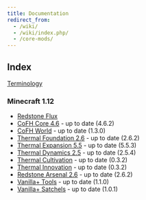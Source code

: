 ```yaml
---
title: Documentation
redirect_from:
  - /wiki/
  - /wiki/index.php/
  - /core-mods/
---
```


Index
-----

[Terminology](/docs/terminology/)

<!-- Arrow symbol: → -->

### Minecraft 1.12
* [Redstone Flux](/docs/redstone-flux/)
* [CoFH Core 4.6](/docs/cofh-core/) - <span class="uk-text-small uk-text-success">up to date (4.6.2)</span>
* [CoFH World](/docs/cofh-world/) - <span class="uk-text-small uk-text-success">up to date (1.3.0)</span>
* [Thermal Foundation 2.6](/docs/thermal-foundation/) - <span class="uk-text-small uk-text-success">up to date (2.6.2)</span>
* [Thermal Expansion 5.5](/docs/thermal-expansion/) - <span class="uk-text-small uk-text-success">up to date (5.5.3)</span>
* [Thermal Dynamics 2.5](/docs/thermal-dynamics/) - <span class="uk-text-small uk-text-success">up to date (2.5.4)</span>
* [Thermal Cultivation](/docs/thermal-cultivation/) - <span class="uk-text-small uk-text-success">up to date (0.3.2)</span>
* [Thermal Innovation](/docs/thermal-innovation/) - <span class="uk-text-small uk-text-success">up to date (0.3.2)</span>
* [Redstone Arsenal 2.6](/docs/redstone-arsenal/) - <span class="uk-text-small uk-text-success">up to date (2.6.2)</span>
* [Vanilla+ Tools](/docs/vanillaplus-tools/) - <span class="uk-text-small uk-text-success">up to date (1.1.0)</span>
* [Vanilla+ Satchels](/docs/vanillaplus-satchels/) - <span class="uk-text-small uk-text-success">up to date (1.0.1)</span>

<!--
### Minecraft 1.11
* [CoFH Core 4.2](/docs/cofh-core/4.2/)
* [Thermal Foundation 2.2](/docs/thermal-foundation/2.2/)
* [Thermal Expansion 5.2](/docs/thermal-expansion/5.2/)
* [Thermal Dynamics 2.2](/docs/thermal-dynamics/2.2/)
* [Redstone Arsenal 2.2](/docs/redstone-arsenal/2.2/)

### Minecraft 1.10
* [CoFH Core 4.1](/docs/cofh-core/4.1/)
* [Thermal Foundation 2.1](/docs/thermal-foundation/2.1/)
* [Thermal Expansion 5.1](/docs/thermal-expansion/5.1/)
* [Thermal Dynamics 2.0](/docs/thermal-dynamics/2.0/)
* [Redstone Arsenal 2.1](/docs/redstone-arsenal/2.1/)
* [MineFactory Reloaded 2.9](/docs/minefactory-reloaded/2.9/)

### Minecraft 1.7
* [CoFH Core 3](/docs/cofh-core/3/)
* [Thermal Foundation 1](/docs/thermal-foundation/1/)
* [Thermal Expansion 4](/docs/thermal-expansion/4/)
* [Thermal Dynamics 1](/docs/thermal-dynamics/1/)
* [Redstone Arsenal 1.1](/docs/redstone-arsenal/1.1/)
* [MineFactory Reloaded 2.8](/docs/minefactory-reloaded/2.8/)
* [Nether Ores 2.3](/docs/nether-ores/2.3/)

### Minecraft 1.6
* [CoFH Core 2](/docs/cofh-core/2/)
* [Thermal Expansion 3](/docs/thermal-expansion/3/)
* [Redstone Arsenal 1.0](/docs/redstone-arsenal/1.0/)
* [MineFactory Reloaded 2.7](/docs/minefactory-reloaded/2.7/)
* [Nether Ores 2.2](/docs/nether-ores/2.2/)
-->
